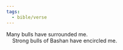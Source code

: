 ```yaml
---
tags:
  - bible/verse
---
```

Many bulls have surrounded me.  
    Strong bulls of Bashan have encircled me.